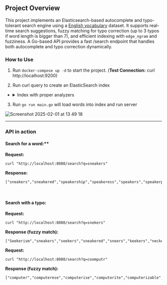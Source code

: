 ## Project Overview

This project implements an Elasticsearch-based autocomplete and typo-tolerant search engine using a [English vocabulary](https://github.com/dwyl/english-words/blob/master/words.txt) dataset. It supports real-time search suggestions, fuzzy matching for typo correction (up to 3 typos if word length is bigger than 7), and efficient indexing with `edge_ngram` and fuzziness. A Go-based API provides a fast /search endpoint that handles both autocomplete and typo correction dynamically.

### How to Use

1. Run `docker-compose up -d` to start the project. (**Test Connection:** curl http://localhost:9200)

2. Run curl query to create an ElasticSearch index
- <details>
    <summary>Index with proper analyzers</summary>
    <pre>
    curl -X PUT "http://localhost:9200/words_index" -H "Content-Type: application/json" -d '{
    "settings": {
        "analysis": {
        "filter": {
            "autocomplete_filter": {
            "type": "edge_ngram",
            "min_gram": 1,
            "max_gram": 20
            }
        },
        "analyzer": {
            "autocomplete_analyzer": {
            "type": "custom",
            "tokenizer": "standard",
            "filter": ["lowercase", "autocomplete_filter"]
            },
            "search_analyzer": {
            "type": "custom",
            "tokenizer": "standard",
            "filter": ["lowercase"]
            }
        }
        }
    },
    "mappings": {
        "properties": {
        "word": {
            "type": "text",
            "analyzer": "autocomplete_analyzer",
            "search_analyzer": "search_analyzer"
        }
        }
    }
    }'
    </pre>
</details>

3. Run `go run main.go` will load words into index and run server
   
![Screenshot 2025-02-01 at 13 49 18](https://github.com/user-attachments/assets/0436ac9d-6558-45db-8983-3ff6255292ee)

---

### API in action

#### Search for a word:**

**Request:**
```
curl "http://localhost:8080/search?q=sneakers"
```
**Response:**
```
["sneakers","sneakered","speakership","speakeress","speakers","speakerphone","sneaker","breakers","kneaders","shearers"]
```
</br>

#### Search with a typo:

**Request:**
```
curl "http://localhost:8080/search?q=snekers"
```
**Response (fuzzy match):**
```
["Seekerism","sneakers","seekers","sneakered","sneers","keekers","neckers","reekers","sackers","seeders"]
```

**Request:**
```
curl "http://localhost:8080/search?q=coomputr"
```
**Response (fuzzy match):**
```
["computer","computerese","computerise","computerite","computerizable","computerization","computerize","computerized","computerizes","computerizing"]
```
